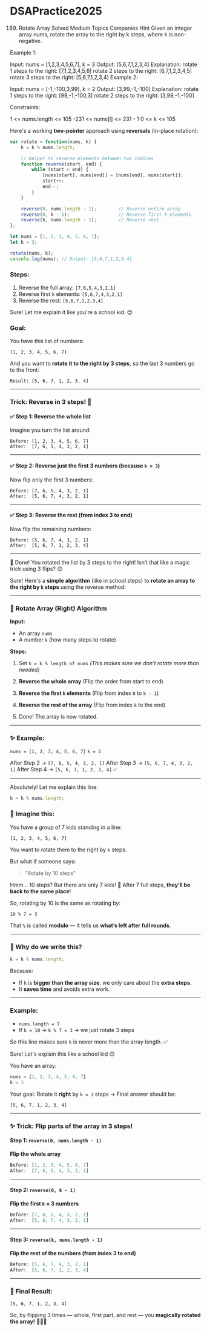 # DSAPractice2025

189. Rotate Array
Solved
Medium
Topics
Companies
Hint
Given an integer array nums, rotate the array to the right by k steps, where k is non-negative.

 

Example 1:

Input: nums = [1,2,3,4,5,6,7], k = 3
Output: [5,6,7,1,2,3,4]
Explanation:
rotate 1 steps to the right: [7,1,2,3,4,5,6]
rotate 2 steps to the right: [6,7,1,2,3,4,5]
rotate 3 steps to the right: [5,6,7,1,2,3,4]
Example 2:

Input: nums = [-1,-100,3,99], k = 2
Output: [3,99,-1,-100]
Explanation: 
rotate 1 steps to the right: [99,-1,-100,3]
rotate 2 steps to the right: [3,99,-1,-100]
 

Constraints:

1 <= nums.length <= 105
-231 <= nums[i] <= 231 - 1
0 <= k <= 105


Here's a working **two-pointer** approach using **reversals** (in-place rotation):

```js
var rotate = function(nums, k) {
    k = k % nums.length;

    // Helper to reverse elements between two indices
    function reverse(start, end) {
        while (start < end) {
            [nums[start], nums[end]] = [nums[end], nums[start]];
            start++;
            end--;
        }
    }

    reverse(0, nums.length - 1);        // Reverse entire array
    reverse(0, k - 1);                  // Reverse first k elements
    reverse(k, nums.length - 1);        // Reverse rest
};

let nums = [1, 2, 3, 4, 5, 6, 7];
let k = 3;

rotate(nums, k);
console.log(nums); // Output: [5,6,7,1,2,3,4]
```

### Steps:

1. Reverse the full array: `[7,6,5,4,3,2,1]`
2. Reverse first `k` elements: `[5,6,7,4,3,2,1]`
3. Reverse the rest: `[5,6,7,1,2,3,4]`


Sure! Let me explain it like you're a school kid. 😊

### Goal:

You have this list of numbers:

```
[1, 2, 3, 4, 5, 6, 7]
```

And you want to **rotate it to the right by 3 steps**, so the last 3 numbers go to the front:

```
Result: [5, 6, 7, 1, 2, 3, 4]
```

---

### Trick: Reverse in 3 steps! 🔄

#### ✅ Step 1: Reverse the whole list

Imagine you turn the list around:

```
Before: [1, 2, 3, 4, 5, 6, 7]
After:  [7, 6, 5, 4, 3, 2, 1]
```

---

#### ✅ Step 2: Reverse just the first 3 numbers (because `k = 3`)

Now flip only the first 3 numbers:

```
Before: [7, 6, 5, 4, 3, 2, 1]
After:  [5, 6, 7, 4, 3, 2, 1]
```

---

#### ✅ Step 3: Reverse the rest (from index 3 to end)

Now flip the remaining numbers:

```
Before: [5, 6, 7, 4, 3, 2, 1]
After:  [5, 6, 7, 1, 2, 3, 4]
```

---

🎉 Done! You rotated the list by 3 steps to the right!
Isn’t that like a magic trick using 3 flips? 😊

Sure! Here's a **simple algorithm** (like in school steps) to **rotate an array to the right by `k` steps** using the reverse method:

---

### 🧠 **Rotate Array (Right) Algorithm**

**Input:**

* An array `nums`
* A number `k` (how many steps to rotate)

**Steps:**

1. Set `k = k % length of nums`
   *(This makes sure we don’t rotate more than needed)*

2. **Reverse the whole array**
   (Flip the order from start to end)

3. **Reverse the first `k` elements**
   (Flip from index `0` to `k - 1`)

4. **Reverse the rest of the array**
   (Flip from index `k` to the end)

5. Done! The array is now rotated.

---

### ✨ Example:

`nums = [1, 2, 3, 4, 5, 6, 7]`
`k = 3`

After Step 2 → `[7, 6, 5, 4, 3, 2, 1]`
After Step 3 → `[5, 6, 7, 4, 3, 2, 1]`
After Step 4 → `[5, 6, 7, 1, 2, 3, 4]` ✅

---

Absolutely! Let me explain this line:

```js
k = k % nums.length;
```

### 🏫 Imagine this:

You have a group of 7 kids standing in a line:

```
[1, 2, 3, 4, 5, 6, 7]
```

You want to rotate them to the right by `k` steps.

But what if someone says:

> "Rotate by 10 steps"

Hmm… 10 steps? But there are only 7 kids! 🤔
After 7 full steps, **they’ll be back to the same place**!

So, rotating by 10 is the same as rotating by:

```
10 % 7 = 3
```

That `%` is called **modulo** — it tells us **what’s left after full rounds**.

---

### 🎯 Why do we write this?

```js
k = k % nums.length;
```

Because:

* If `k` is **bigger than the array size**, we only care about the **extra steps**.
* It **saves time** and avoids extra work.

---

### Example:

* `nums.length = 7`
* If `k = 10` → `k % 7 = 3` → we just rotate 3 steps

So this line makes sure `k` is never more than the array length. ✅

Sure! Let's explain this like a school kid 😊

You have an array:

```js
nums = [1, 2, 3, 4, 5, 6, 7]
k = 3
```

Your goal: Rotate it **right** by `k = 3` steps → Final answer should be:

```
[5, 6, 7, 1, 2, 3, 4]
```

---

### ✨ Trick: Flip parts of the array in 3 steps!

#### Step 1: `reverse(0, nums.length - 1)`

**Flip the whole array**

```js
Before: [1, 2, 3, 4, 5, 6, 7]  
After:  [7, 6, 5, 4, 3, 2, 1]
```

---

#### Step 2: `reverse(0, k - 1)`

**Flip the first `k` = 3 numbers**

```js
Before: [7, 6, 5, 4, 3, 2, 1]  
After:  [5, 6, 7, 4, 3, 2, 1]
```

---

#### Step 3: `reverse(k, nums.length - 1)`

**Flip the rest of the numbers (from index 3 to end)**

```js
Before: [5, 6, 7, 4, 3, 2, 1]  
After:  [5, 6, 7, 1, 2, 3, 4]
```

---

### 🎉 Final Result:

```
[5, 6, 7, 1, 2, 3, 4]
```

So, by flipping 3 times — whole, first part, and rest — you **magically rotated the array!** 🧙‍♂️🔄
